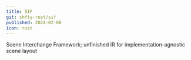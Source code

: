 ```yaml
---
title: SIF
git: shfty-rust/sif
published: 2024-02-08
icon: rust
---
```


Scene Interchange Framework; unfinished IR for implementation-agnostic scene layout

